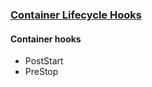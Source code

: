 ### [Container Lifecycle Hooks](https://kubernetes.io/docs/concepts/containers/container-lifecycle-hooks/)

#### Container hooks

* PostStart
* PreStop